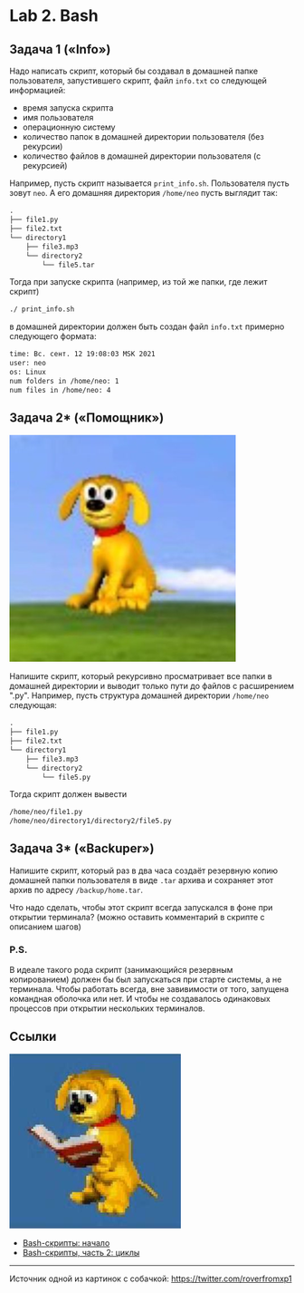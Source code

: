 # Lab 2. Bash


## Задача 1 («Info»)

Надо написать скрипт, который бы создавал в домашней папке пользователя, запустившего скрипт, файл `info.txt` со следующей информацией:
* время запуска скрипта
* имя пользователя
* операционную систему
* количество папок в домашней директории пользователя (без рекурсии)
* количество файлов в домашней директории пользователя (с рекурсией)

Например, пусть скрипт называется `print_info.sh`.
Пользователя пусть зовут `neo`.
А его домашняя директория `/home/neo` пусть выглядит так:
```
.
├── file1.py
├── file2.txt
└── directory1
    ├── file3.mp3
    └── directory2
        └── file5.tar
```
Тогда при запуске скрипта (например, из той же папки, где лежит скрипт)
```bash
./ print_info.sh
```
в домашней директории должен быть создан файл `info.txt` примерно следующего формата:
```
time: Вс. сент. 12 19:08:03 MSK 2021
user: neo
os: Linux
num folders in /home/neo: 1
num files in /home/neo: 4
```


## Задача 2* («Помощник»)

![](./images/rover1.jpg)

Напишите скрипт, который рекурсивно просматривает все папки в домашней директории и выводит только пути до файлов с расширением ".py".
Например, пусть структура домашней директории `/home/neo` следующая:
```
.
├── file1.py
├── file2.txt
└── directory1
    ├── file3.mp3
    └── directory2
        └── file5.py
```
Тогда скрипт должен вывести
```
/home/neo/file1.py
/home/neo/directory1/directory2/file5.py
```


## Задача 3* («Backuper»)

Напишите скрипт, который раз в два часа создаёт резервную копию домашней папки пользователя в виде `.tar` архива и сохраняет этот архив по адресу `/backup/home.tar`.

Что надо сделать, чтобы этот скрипт всегда запускался в фоне при открытии терминала?
(можно оставить комментарий в скрипте с описанием шагов)

### P.S.

В идеале такого рода скрипт (занимающийся резервным копированием) должен бы был запускаться при старте системы, а не терминала.
Чтобы работать всегда, вне завивимости от того, запущена командная оболочка или нет.
И чтобы не создавалось одинаковых процессов при открытии нескольких терминалов.


## Ссылки

![](./images/rover2.jpg)

* [Bash-скрипты: начало](https://habr.com/ru/company/ruvds/blog/325522)
* [Bash-скрипты, часть 2: циклы](https://habr.com/ru/company/ruvds/blog/325928)

---

Источник одной из картинок с собачкой: https://twitter.com/roverfromxp1
